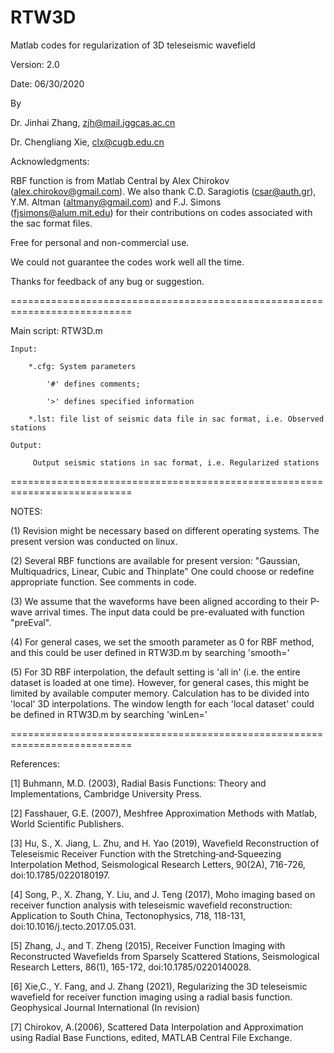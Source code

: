 # RTW3D
Matlab codes for regularization of 3D teleseismic wavefield

Version: 2.0

Date: 06/30/2020

By

   Dr. Jinhai Zhang, zjh@mail.iggcas.ac.cn
   
   Dr. Chengliang Xie, clx@cugb.edu.cn

Acknowledgments:

   RBF function is from Matlab Central by Alex Chirokov (alex.chirokov@gmail.com). We also thank  C.D. Saragiotis (csar@auth.gr), Y.M. Altman (altmany@gmail.com) and F.J. Simons (fjsimons@alum.mit.edu) for their contributions on codes associated with the sac format files. 

Free for personal and non-commercial use.

We could not guarantee the codes work well all the time.

Thanks for feedback of any bug or suggestion.

===========================================================================

Main script: RTW3D.m

    Input:
    
        *.cfg: System parameters
        
            '#' defines comments;
            
            '>' defines specified information
            
        *.lst: file list of seismic data file in sac format, i.e. Observed stations
             
    Output:
    
         Output seismic stations in sac format, i.e. Regularized stations
             
===========================================================================

NOTES:

(1) Revision might be necessary based on different operating systems. The present version was conducted on linux.

(2) Several RBF functions are available for present version: 
    "Gaussian, Multiquadrics, Linear, Cubic and Thinplate"
    One could choose or redefine appropriate function. See comments in code.

(3) We assume that the waveforms have been aligned according to their P-wave arrival times.
    The input data could be pre-evaluated with function "preEval".

(4) For general cases, we set the smooth parameter as 0 for RBF method, and this could be user defined in RTW3D.m by searching 'smooth='

(5) For 3D RBF interpolation, the default setting is 'all in' (i.e. the entire dataset is loaded at one time). However, for general cases, this might be limited by available computer memory. Calculation has to be divided into 'local' 3D interpolations. The window length for each 'local dataset' could be defined in RTW3D.m by searching 'winLen='

===========================================================================

References:

[1] Buhmann, M.D. (2003), Radial Basis Functions: Theory and Implementations, Cambridge University Press.

[2] Fasshauer, G.E. (2007), Meshfree Approximation Methods with Matlab, World Scientific Publishers.

[3] Hu, S., X. Jiang, L. Zhu, and H. Yao (2019), Wavefield Reconstruction of Teleseismic Receiver Function with the Stretching‐and‐Squeezing Interpolation Method, Seismological Research Letters, 90(2A), 716-726, doi:10.1785/0220180197.

[4] Song, P., X. Zhang, Y. Liu, and J. Teng (2017), Moho imaging based on receiver function analysis with teleseismic wavefield reconstruction: Application to South China, Tectonophysics, 718, 118-131, doi:10.1016/j.tecto.2017.05.031.

[5] Zhang, J., and T. Zheng (2015), Receiver Function Imaging with Reconstructed Wavefields from Sparsely Scattered Stations, Seismological Research Letters, 86(1), 165-172, doi:10.1785/0220140028.

[6] Xie,C., Y. Fang, and J. Zhang (2021), Regularizing the 3D teleseismic wavefield for receiver function imaging using a radial basis function. Geophysical Journal International (In revision)

[7] Chirokov, A.(2006), Scattered Data Interpolation and Approximation using Radial Base Functions, edited, MATLAB Central File Exchange.
